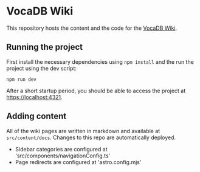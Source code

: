 # VocaDB Wiki

This repository hosts the content and the code for the [VocaDB Wiki](https://wiki.vocadb.net).

## Running the project

First install the necessary dependencies using `npm install` and the run the project using the dev script:

```shell
npm run dev
```

After a short startup period, you should be able to access the project at [https://localhost:4321](https://localhost:4321).

## Adding content

All of the wiki pages are written in markdown and available at `src/content/docs`. Changes to this repo are automatically deployed.

* Sidebar categories are configured at 'src/components/navigationConfig.ts'
* Page redirects are configured at 'astro.config.mjs'